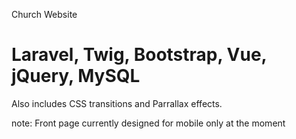 Church Website
# Laravel, Twig, Bootstrap, Vue, jQuery, MySQL
Also includes CSS transitions and Parrallax effects. 

note: Front page currently designed for mobile only at the moment
